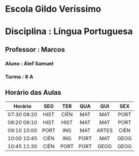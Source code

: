 # Escola Gildo Veríssimo
# Disciplina : Língua Portuguesa
## Professor : Marcos
### Aluno : Álef Samuel 
### Turma : 8 A

## Horário das Aulas

|Horário|SEG|TER|QUA|QUI|SEX
|:--:|:--:|:--:|:--:|:--:|:--:|
|07:30 08:20| HIST| CIÊN|MAT|MAT|PORT|
|08:20 09:10| HIST| HIST|MAT|MAT|PORT|
|09:10 10:00|PORT|ING|MAT|ARTES|CIÊN |
|10:00 10:45|CIÊN|ING|PORT|MAT|GEOG|
|10:45 11:30|CIÊN|PORT|PORT|GEOG|GEOG|
